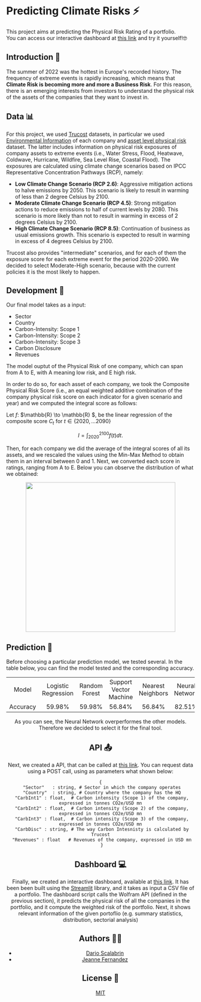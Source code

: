 #  Predicting Climate Risks :zap:

This project aims at predicting the Physical Risk Rating of a portfolio.<br>
You can access our interactive dashboard at [this link](https://pred-climate-risks.streamlit.app) and try it yourself!:nerd_face:

## Introduction :information_desk_person:
The summer of 2022 was the hottest in Europe's recorded history. The frequency of extreme events is rapidly increasing, which means that **Climate Risk is becoming more and more a Business Risk**. For this reason, there is an emerging interests from investors to understand the physical risk of the assets of the companies that they want to invest in. 

## Data :bar_chart:
For this project, we used [Trucost](https://www.marketplace.spglobal.com/en/datasets) datasets, in particular we used [Environmental Information](https://www.marketplace.spglobal.com/en/datasets/trucost-environmental-(46)) of each company and [asset level physical risk](https://www.marketplace.spglobal.com/en/datasets/physical-risk-(148)) dataset. The latter includes information on physical risk exposures of company assets to extreme events (i.e., Water Stress, Flood, Heatwave, Coldwave, Hurricane, Wildfire, Sea Level Rise, Coastal Flood). The exposures are calculated using climate change scenarios based on IPCC Representative Concentration Pathways (RCP), namely:
- **Low Climate Change Scenario (RCP 2.6)**: Aggressive mitigation actions to halve emissions by 2050. This scenario is likely to result in warming of less than 2 degree Celsius by 2100.
- **Moderate Climate Change Scenario (RCP 4.5)**: Strong mitigation actions to reduce emissions to half of current levels by 2080. This scenario is more likely than not to result in warming in excess of 2 degrees Celsius by 2100.
- **High Climate Change Scenario (RCP 8.5)**: Continuation of business as usual emissions growth. This scenario is expected to result in warming in excess of 4 degrees Celsius by 2100.

Trucost also provides "intermediate" scenarios, and for each of them the exposure score for each extreme event for the period 2020-2090. We decided to select Moderate-High scenario, because with the current policies it is the most likely to happen. 

## Development :wrench:
Our final model takes as a input:
- Sector
- Country
- Carbon-Intensity: Scope 1
- Carbon-Intensity: Scope 2
- Carbon-Intensity: Scope 3
- Carbon Disclosure
- Revenues

The model ouptut of the Physical Risk of one company, which can span from A to E, with A meaning low risk, and E high risk.

In order to do so, for each asset of each company, we took the Composite Physical Risk Score (i.e., an equal weighted additive combination of the company physical risk score on each indicator for a given scenario and year) and we computed the integral score as follows:

Let $f:$ $\mathbb{R} \to \mathbb{R} $, be the linear regression of the composite score $C_t$ for $t \in \{2020, \dots 2090\}$

$$  I = \int_{2020}^{2100} f(t) dt.  $$

Then, for each company we did the average of the integral scores of all its assets, and we rescaled the values using the Min-Max Method to obtain them in an interval between 0 and 1. Next, we converted each score in ratings, ranging from A to E. Below you can observe the distribution of what we obtained:

<p align="center"><img src="https://i.ibb.co/52r6pT8/Whats-App-Image-2022-12-11-at-18-25-55.jpg" width="400"/></p>

## Prediction :telescope:
Before choosing a particular prediction model, we tested several. In the table below, you can find the model tested and the corresponding accuracy.

<center>

<table align= "center">
  <tbody>
  <tr>
    <td align="center">Model</td>
    <td align="center">Logistic Regression</td>
    <td align="center">Random Forest</td>
    <td align="center">Support Vector Machine</td>
    <td align="center">Nearest Neighbors</td>
    <td align="center">Neural Network</td>
  </tr>
  <tr>
    <td align="center">Accuracy</td>
    <td align="center">59.98%</td>
    <td align="center">59.98%</td>
    <td align="center">56.84%</td>
    <td align="center">56.84%</td>
    <td align="center">82.51%</td>
  </tr>
  </tbody>
</table>

As you can see, the Neural Network overperformes the other models. Therefore we decided to select it for the final tool.

## API :outbox_tray:
Next, we created a API, that can be called at [this link](https://www.wolframcloud.com/obj/dario.scalabrin/WebServices/APIRiskRating). You can request data using a POST call, using as parameters what shown below:

```
{
 "Sector"   : string, # Sector in which the company operates
 "Country"  : string, # Country where the company has the HQ
 "CarbInt1" : float,  # Carbon intensity (Scope 1) of the company, expressed in tonnes CO2e/USD mn
 "CarbInt2" : float,  # Carbon intensity (Scope 2) of the company, expressed in tonnes CO2e/USD mn
 "CarbInt3" : float,  # Carbon intensity (Scope 3) of the company, expressed in tonnes CO2e/USD mn
 "CarbDisc" : string, # The way Carbon Intesnisty is calculated by Trucost
 "Revenues" : float   # Revenues of the company, expressed in USD mn
 }

```

## Dashboard :computer:
Finally, we created an interactive dashboard, available at [this link](https://pred-climate-risks.streamlit.app). It has been been built using the [Streamlit](https://streamlit.io) library, and it takes as input a CSV file of a portfolio. The dashboard script calls the Wolfram API (defined in the previous section), it predicts the physical risk of all the companies in the portfolio, and it compute the weighted risk of the portfolio. Next, it shows relevant information of the given portoflio (e.g. summary statistics, distribution, sectorial analysis)

## Authors :technologist:

- [Dario Scalabrin](https://www.linkedin.com/in/scalabrindario/)
- [Jeanne Fernandez](https://www.linkedin.com/in/jeanne-fernandez-0424441b1/)

## License :page_facing_up:
[MIT](https://choosealicense.com/licenses/mit/)
